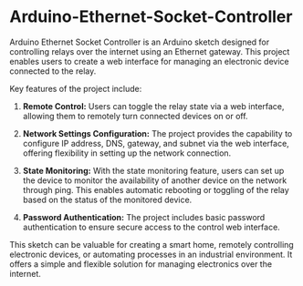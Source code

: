 # Arduino-Ethernet-Socket-Controller

Arduino Ethernet Socket Controller is an Arduino sketch designed for controlling relays over the internet using an Ethernet gateway. This project enables users to create a web interface for managing an electronic device connected to the relay.

Key features of the project include:

1. **Remote Control:** Users can toggle the relay state via a web interface, allowing them to remotely turn connected devices on or off.

2. **Network Settings Configuration:** The project provides the capability to configure IP address, DNS, gateway, and subnet via the web interface, offering flexibility in setting up the network connection.

3. **State Monitoring:** With the state monitoring feature, users can set up the device to monitor the availability of another device on the network through ping. This enables automatic rebooting or toggling of the relay based on the status of the monitored device.

4. **Password Authentication:** The project includes basic password authentication to ensure secure access to the control web interface.

This sketch can be valuable for creating a smart home, remotely controlling electronic devices, or automating processes in an industrial environment. It offers a simple and flexible solution for managing electronics over the internet.
